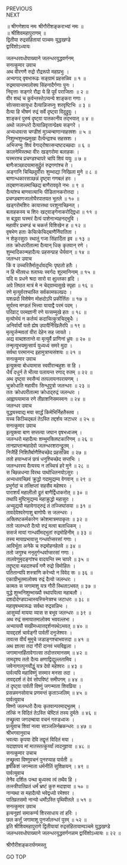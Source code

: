 PREVIOUS  
NEXT  
  
॥ श्रीगणेशाय नमः श्रीगौरीशङ्कराभ्यां नमः ॥  
॥ श्रीशिवमहापुराणम् ॥  
द्वितीया रुद्रसंहितायां पञ्चमः युद्धखण्डे  
द्वाविंशोऽध्यायः  
  
  
जलन्धरवधोपाख्याने जलन्धरयुद्धवर्णनम्  
सनत्कुमार उवाच  
अथ वीरगणै रुद्रो रौद्ररूपो महाप्रभुः ।  
अभ्यगाद् वृषभारूढः सङ्‌ग्रामं प्रहसन्निव ॥ १ ॥  
रुद्रमायान्तमालोक्य सिंहनादैर्गणाः पुनः ।  
निवृत्ताः सङ्‌गरे रौद्रा ये हि पूर्वं पराजिताः ॥ २ ॥  
वीर शब्दं च कुर्वन्तस्तेऽप्यन्ये शाङ्‌करा गणाः ।  
सोत्सवाःसायुधा दैत्यान्निजघ्नुः शरवृष्टिभिः ॥ ३ ॥  
दैत्या हि भीषणं रुद्रं सर्वे दृष्ट्वा विदुद्रुवुः ।  
शाङ्‌करं पुरुषं दृष्ट्वा पातकानीव तद्‌भयात् ॥ ४ ॥  
अथो जलन्धरो दैत्यान्निवृत्तान्प्रेक्ष्य सङ्‌गरे ।  
अभ्यधावत्स चण्डीशं मुञ्चन्बाणान्सहस्रशः ॥ ५ ॥  
निशुम्भशुम्भप्रमुखा दैत्येन्द्राश्च सहस्रशः ।  
अभिजग्मुः शिवं वेगाद्‌रोषात्सन्दष्टदच्छदाः ॥ ६ ॥  
कालनेमिस्तथा वीरः खड्गरोमा बलाहकः ।  
घस्मरश्च प्रचण्डश्चापरे चापि शिवं ययुः ॥ ७ ॥  
बाणैःसञ्छादयामासुर्द्रुतं रुद्रगणांश्च ते ।  
अङ्‌गानि चिच्छिदुर्वीराः शुम्भाद्या निखिला मुने ॥ ८ ॥  
बाणान्धकारसञ्छन्नं दृष्ट्वा गणबलं हरः ।  
तद्‌बाणजालमाच्छिद्य बाणैराववृते नभः ॥ ९ ॥  
दैत्यांश्च बाणवात्याभिः पीडितानकरोत्तदा ।  
प्रचण्डबाणजालोघैरपातयत भूतले ॥ १० ॥  
खड्गरोमशिरः कायात्तथा परशुनाच्छिनत् ।  
बलाहकस्य च शिरः खट्वाङ्‌गेनाकरोद्द्विधा ॥ ११ ॥  
स बद्ध्वा घस्मरं दैत्यं पाशेनाभ्यहनद्‌भुवि ।  
महावीर प्रचण्डं च चकर्त्त विशिखेन ह ॥ १२ ॥  
वृषभेण हताः केचित्केचिद्‌बाणैर्निपातिता ।  
न शेकुरसुराः स्थातुं गजा सिंहार्दिता इव ॥ १३ ॥  
ततः क्रोधपरीतात्मा दैत्यान् धिक् कृतवान् रणे ।  
शुम्भादिकान्महादैत्यः प्रहसन्प्राह धैर्यवान् ॥ १४ ॥  
जलन्धर उवाच  
किं व उच्चरितैर्मातुर्धावद्‌भिः पृष्ठतो हतैः ।  
न हि भीतवधः श्लाघ्यः स्वर्गदः शूरमानिनाम् ॥ १५ ॥  
यदि वः प्रधने श्रदा सारो वा क्षुल्लका हृदि ।  
अग्रे तिष्ठत मात्रं मे न चेद्‌ग्राम्यसुखे स्पृहा ॥ १६ ॥  
रणे मृत्युर्वरश्चास्ति सर्वकामफलप्रदः ।  
यशःप्रदो विशेषेण मोक्षदोऽपि प्रकीर्त्तितः ॥ १७ ॥  
सूर्यस्य मण्डलं भित्त्वा यायाद्वै परमं पदम् ।  
परिव्राट् परमज्ञानी रणे यत्सम्मुखे हतः ॥ १८ ॥  
मृत्योर्भयं न कर्तव्यं कदाचित्कुत्रचिद्‌बुधैः ।  
अनिर्वार्यो यतो ह्येष उपायैर्निखिलैरपि ॥ १९ ॥  
मृत्युर्जन्मवतां वीरा देहेन सह जायते ।  
अद्य वाब्दशतान्ते वा मृत्युर्वै प्राणिनां ध्रुवः ॥ २० ॥  
तन्मृत्युभयमुत्सार्य युध्यध्वं समरे मुदा ।  
सर्वथा परमानन्द इहामुत्राप्यसंशयः ॥ २१ ॥  
सनत्कुमार उवाच  
इत्युक्त्वा बोधयामास स्ववीरान्बहुशः स हि ।  
धैर्यं दधुर्न ते भीत्या पलायन्त रणाद् रुतम् ॥ २२ ॥  
अथ दृष्ट्वा स्वसैन्यं तत्पलायनपरायणम् ।  
चुक्रोधाति महावीरः सिन्धुपुत्रो जलन्धरः ॥ २३ ॥  
ततः क्रोधपरीतात्मा क्रोधाद्‌रुद्रं जलन्धरः ।  
आह्वापयामास रणे तीव्राशनिसमस्वनः ॥ २४ ॥  
जलन्धर उवाच  
युद्ध्यस्वाद्य मया सार्द्धं किमेभिर्निहतैस्तव ।  
यच्च किञ्चिद्‌बलं तेऽस्ति तद्दर्शय जटाधर ॥ २५ ॥  
सनत्कुमार उवाच  
इत्युक्त्वा बाण सप्तत्या जघान वृषभध्वजम् ।  
जलन्धरो महादैत्यः शम्भुमक्लिष्टकारिणम् ॥ २६ ॥  
तानप्राप्तान्महादेवो जलन्धरशरान्द्रुतम् ।  
निजैर्हि निशितैर्बाणैश्चिच्छेद प्रहसन्निव ॥ २७ ॥  
ततो हयान्ध्वजं छत्रं धनुश्चिच्छेद सप्तभिः ।  
जलन्धरस्य दैत्यस्य न तच्चित्रं हरे मुने ॥ २८ ॥  
स च्छिन्नधन्वा विरथः पाथोधितनयोऽसुरः ।  
अभ्यधावच्छिवं क्रुद्धो गदामुद्यम्य वेगवान् ॥ २९ ॥  
प्रभुर्गदां च तत्क्षिप्तां सहसैव महेश्वरः ।  
पाराशर्यं महालीलो द्रुतं बाणैर्द्विधाकरोत् ॥ ३० ॥  
तथापि मुष्टिमुद्यम्य महाक्रुद्धो महासुरः ।  
अभ्युद्ययौ महावेगाद्‌रुद्रं तं तज्जिघांसया ॥ ३१ ॥  
तावदेवेश्वरेणाशु बाणोघैः स जलन्धरः ।  
अक्लिष्टकर्मकारेण क्रोशमात्रमपाकृतः ॥ ३२ ॥  
ततो जलन्धरो दैत्यो रुद्रं मत्वा बलाधिकम् ।  
ससर्ज मायां गान्धर्वीमद्‌भुतां रुद्रमोहिनीम् ॥ ३३ ॥  
तस्य मायाप्रभावात्तु गन्धर्वाप्सरसां गणाः ।  
आविर्भूता अनेके च रुद्रमोहनहेतवे ॥ ३४ ॥  
ततो जगुश्च ननृतुर्गन्धर्वाप्सरसां गणाः ।  
तालवेणुमृदङ्‌गांश्च वादयन्ति स्म चापरे ॥ ३५ ॥  
तद्दृष्ट्वा महदाश्चर्यं गणै रुद्रो विमोहितः ।  
पतितान्यपि शस्त्राणि करेभ्यो न विवेद सः ॥ ३६ ॥  
एकाग्रीभूतमालोक्य रुद्रं दैत्यो जलन्धरः ।  
कामतः स जगामाशु यत्र गौरी स्थिताऽभवत् ॥ ३७ ॥  
युद्धे शुम्भनिशुम्भाख्यौ स्थापयित्वा महाबलौ ।  
दशदोर्दण्डपञ्चास्यस्त्रिनेत्रश्च जटाधरः ॥ ३८ ॥  
महावृषभमारूढः सर्वथा रुद्रसन्निभः ।  
आसुर्य्या मायया व्यास स बभूव जलन्धरः ॥ ३९ ॥  
अथ रुद्रं समायातमालोक्य भववल्लभा ।  
अभ्याययौ सखीमध्यात्तद्दर्शनपथेऽभवत् ॥ ४० ॥  
यावद्ददर्श चार्वङ्‌गी पार्वतीं दनुजेश्वरः ।  
तावत्स वीर्यं मुमुचे जडाङ्‌गश्चाभवत्तदा ॥ ४१ ॥  
अथ ज्ञात्वा तदा गौरी दानवं भयविह्वला ।  
जगामान्तर्हितावेगात्सा तदोत्तरमानसम् ॥ ४२ ॥  
तामदृश्य ततो दैत्यः क्षणाद्विद्युल्लतामिव ।  
जवेनागात्पुनर्योद्धुं यत्र देवो महेश्वरः ॥ ४३ ॥  
पार्वत्यपि महाविष्णुं सस्मार मनसा तदा ।  
तावद्ददर्श तं देवं सोपविष्टं समीपगम् ॥ ४४ ॥  
तं दृष्ट्वा पार्वती विष्णुं जगन्माता शिवप्रिया ।  
प्रसन्नमनसोवाच प्रणमन्तं कृताञ्जलिम् ॥ ४५ ॥  
पार्वत्युवाच  
विष्णो जलन्धरो दैत्यः कृतवान्परमाद्‌भुतम् ।  
तत्किं न विदितं तेऽस्ति चेष्टितं तस्य दुर्मतेः ॥ ४६ ॥  
तच्छ्रुत्वा जगदम्बाया वचनं गरुडध्वजः ।  
प्रत्युवाच शिवां नत्वा साञ्जलिर्नम्रकन्धरः ॥ ४७ ॥  
श्रीभगवानुवाच  
भवत्याः कृपया देवि तद्वृत्तं विदितं मया ।  
यदाज्ञापय मां मातस्तत्कुर्य्यां त्वदनुज्ञया ॥ ४८ ॥  
सनत्कुमार उचाच  
तच्छ्रुत्वा विष्णुवचनं पुनरप्याह पार्वती ॥  
हृषीकेशं जगन्माता धर्मनीतिं सुशिक्षयन् । ४९ ॥  
पार्वत्युवाच  
तेनैव दर्शितः पन्था बुध्यस्व त्वं तथैव हि ।  
तत्स्त्रीपातिव्रतं धर्मं भ्रष्टं कुरु मदाज्ञया ॥ ५० ॥  
नान्यथा स महादैत्यो भवेद्वध्यो रमेश्वर ।  
पातिव्रतसमो नान्यो धर्मोऽस्ति पृथिवीतले ॥ ५१ ॥  
सनत्कुमार उवाच  
इत्यनुज्ञां समाकर्ण्य शिरसाधाय तां हरिः ।  
छल कर्त्तुं जगामाशु पुनर्जालन्धरं पुरम् ॥ ५२ ॥  
इति श्रीशिवमहापुराणे द्वितीयायां रुद्रसंहितायाम्पञ्चमे युद्धखण्डे  
जलन्धरवधोपाख्याने जलन्धरयुद्धवर्णनन्नाम द्वाविंशोऽध्यायः ॥ २२ ॥  
  
  
श्रीगौरीशङ्करार्पणमस्तु  
  
GO TOP
